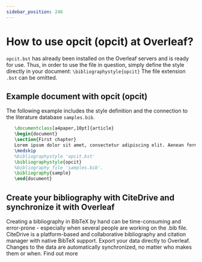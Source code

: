 ```yaml
---
sidebar_position: 246
---
```


# How to use opcit (opcit) at Overleaf?
`opcit.bst` has already been installed on the Overleaf servers and is ready for use. Thus, in order to use the file in question, simply define the style directly in your document: `\bibliographystyle{opcit}` The file extension `.bst` can be omitted.

## Example document with opcit (opcit)
The following example includes the style definition and the connection to the literature database `samples.bib`.
```tex
   \documentclass[a4paper,10pt]{article}
   \begin{document}
   \section{First chapter}
   Lorem ipsum dolor sit amet, consectetur adipiscing elit. Aenean fermentum justo massa, ut maximus mauris sodales et. Aenean vel elit a erat rhoncus pharetra.
   \medskip
   %bibliographystyle 'opcit.bst'
   \bibliographystyle{opcit}
   %bibliography file 'samples.bib'.
   \bibliography{sample}
   \end{document}
```

## Create your bibliography with CiteDrive and synchronize it with Overleaf
Creating a bibliography in BibTeX by hand can be time-consuming and error-prone - especially when several people are working on the .bib file. CiteDrive is a platform-based and collaborative bibliography and citation manager with native BibTeX support. Export your data directly to Overleaf. Changes to the data are automatically synchronized, no matter who makes them or when. Find out more